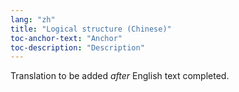 ```yaml
---
lang: "zh"
title: "Logical structure (Chinese)"
toc-anchor-text: "Anchor"
toc-description: "Description"
---
```

Translation to be added _after_ English text completed.
